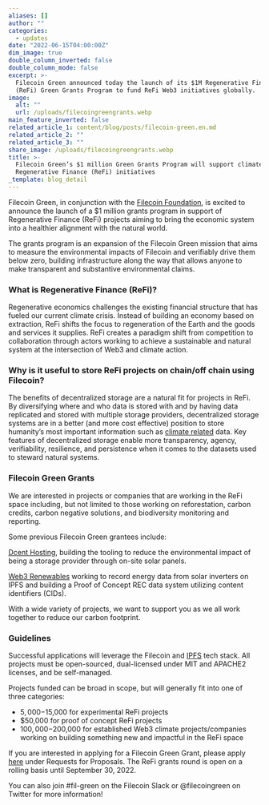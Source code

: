 ```yaml
---
aliases: []
author: ""
categories:
  - updates
date: "2022-06-15T04:00:00Z"
dim_image: true
double_column_inverted: false
double_column_mode: false
excerpt: >-
  Filecoin Green announced today the launch of its $1M Regenerative Finance
  (ReFi) Green Grants Program to fund ReFi Web3 initiatives globally.
image:
  alt: ""
  url: /uploads/filecoingreengrants.webp
main_feature_inverted: false
related_article_1: content/blog/posts/filecoin-green.en.md
related_article_2: ""
related_article_3: ""
share_image: /uploads/filecoingreengrants.webp
title: >-
  Filecoin Green’s $1 million Green Grants Program will support climate positive
  Regenerative Finance (ReFi) initiatives
_template: blog_detail
---
```


Filecoin Green, in conjunction with the [Filecoin Foundation](https://fil.org/), is excited to announce the launch of a $1 million grants program in support of Regenerative Finance (ReFi) projects aiming to bring the economic system into a healthier alignment with the natural world.

The grants program is an expansion of the Filecoin Green mission that aims to measure the environmental impacts of Filecoin and verifiably drive them below zero, building infrastructure along the way that allows anyone to make transparent and substantive environmental claims.

### What is Regenerative Finance (ReFi)?

Regenerative economics challenges the existing financial structure that has fueled our current climate crisis. Instead of building an economy based on extraction, ReFi shifts the focus to regeneration of the Earth and the goods and services it supplies. ReFi creates a paradigm shift from competition to collaboration through actors working to achieve a sustainable and natural system at the intersection of Web3 and climate action.

### Why is it useful to store ReFi projects on chain/off chain using Filecoin?

The benefits of decentralized storage are a natural fit for projects in ReFi. By diversifying where and who data is stored with and by having data replicated and stored with multiple storage providers, decentralized storage systems are in a better (and more cost effective) position to store humanity’s most important information such as [climate related](https://www.dclimate.net/) data. Key features of decentralized storage enable more transparency, agency, verifiability, resilience, and persistence when it comes to the datasets used to steward natural systems.

### Filecoin Green Grants

We are interested in projects or companies that are working in the ReFi space including, but not limited to those working on reforestation, carbon credits, carbon negative solutions, and biodiversity monitoring and reporting.

Some previous Filecoin Green grantees include:

[Dcent Hosting](https://dcent.nl/), building the tooling to reduce the environmental impact of being a storage provider through on-site solar panels.

[Web3 Renewables](https://www.linkedin.com/in/jasonkaasovic) working to record energy data from solar inverters on IPFS and building a Proof of Concept REC data system utilizing content identifiers (CIDs).

With a wide variety of projects, we want to support you as we all work together to reduce our carbon footprint.

### Guidelines

Successful applications will leverage the Filecoin and [IPFS](https://ipfs.tech/) tech stack. All projects must be open-sourced, dual-licensed under MIT and APACHE2 licenses, and be self-managed.

Projects funded can be broad in scope, but will generally fit into one of three categories:

- $5,000-$15,000 for experimental ReFi projects
- $50,000 for proof of concept ReFi projects
- $100,000-$200,000 for established Web3 climate projects/companies working on building something new and impactful in the ReFi space

If you are interested in applying for a Filecoin Green Grant, please apply [here](https://github.com/filecoin-project/devgrants) under Requests for Proposals. The ReFi grants round is open on a rolling basis until September 30, 2022.

You can also join #fil-green on the Filecoin Slack or @filecoingreen on Twitter for more information!
